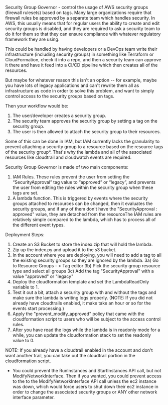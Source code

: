 Security Group Governor - control the usage of AWS security groups (firewall rulesets) based on tags.
Many large organizations require that firewall rules be approved by a separate team which handles security. In AWS, this usually means that for regular users the ability to create and edit security groups is disabled, and they are required to ask a security team to do it for them so that they can ensure compliance with whatever regulatory framework they are using.

This could be handled by having developers or a DevOps team write their infrastructure (including security groups) in something like Terraform or CloudFormation, check it into a repo, and then a security team can approve it there and have it feed into a CI/CD pipeline which then creates all of the resources.

But maybe for whatever reason this isn't an option -- for example, maybe you have lots of legacy applications and can't rewrite them all as infrastructure as code in order to solve this problem, and want to simply control access to the security groups based on tags.

Then your workflow would be:
1) The user/developer creates a security group.
2) The security team approves the security group by setting a tag on the security group.
3) The user is then allowed to attach the security group to their resources.

Some of this can be done in IAM, but IAM currently lacks the granularity to prevent attaching a security group to a resource based on the resource tags of the security group*. That's why the lambda and all of the associated resources like cloudtrail and cloudwatch events are required.

Security Group Governor is made of two main components:
1) IAM Rules. These rules prevent the user from setting the “SecurityApproval” tag value to “approved” or “legacy”, and prevents the user from editing the rules within the security group when these tags are set.
2) A lambda function. This is triggered by events where the security groups attached to resources can be changed, then it evaluates the security groups, and if any of them don't have the "SecurityApproval : approved" value, they are detached from the resourceThe IAM rules are relatively simple compared to the lambda, which has to process all of the different event types.

Deployment Steps:
1) Create an S3 Bucket to store the index.zip that will hold the lambda.
2) Zip up the index.py and upload it to the s3 bucket.
3) In the account where you are deploying, you will need to add a tag to all the existing security groups
   so they are ignored by the lambda.
    3a) Go to Resource Groups - > Tag editor
    3b) Pick the security group resource type and select all groups
    3c) Add the tag "SecurityApproval" with a value "approved" or "legacy"
4) Deploy the cloudformation template and set the LambdaReadOnly variable to 1.
5) Test it out a bit, attach a security group with and without the tags and make sure the lambda is writing logs properly. 
   (NOTE: If you did not already have cloudtrails enabled, it make take an hour or so for the events start processing.)
6) Apply the "prevent_modify_approved" policy that came with the cloudformation script to users who will be subject to the 
   access control rules.
7) After you have read the logs while the lambda is in readonly mode for a while, you can update the cloudformation stack to set
   the readonly value to 0.

NOTE: If you already have a cloudtrail enabled in the account and don't want another trail, you can take out the cloudtrail portion in the cloudformation script.

* You could prevent the RunInstances and StartInstances API call, but not ModifyNetworkInterface. Then if you wanted, you could prevent access to the to the ModifyNetworkInterface API call unless the ec2 instance was down, which would force users to shut down their ec2 instance in order to change the associated security groups or ANY other network interface parameter.
